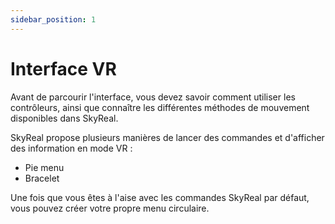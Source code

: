 ```yaml
---
sidebar_position: 1
---
```


# Interface VR

Avant de parcourir l'interface, vous devez savoir comment utiliser les contrôleurs, ainsi que connaître les différentes méthodes de mouvement disponibles dans SkyReal.

SkyReal propose plusieurs manières de lancer des commandes et d'afficher des information en mode VR :

- Pie menu
- Bracelet

Une fois que vous êtes à l'aise avec les commandes SkyReal par défaut, vous pouvez créer votre propre menu circulaire.
